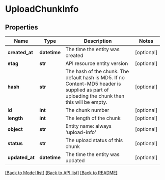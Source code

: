 # UploadChunkInfo

## Properties
Name | Type | Description | Notes
------------ | ------------- | ------------- | -------------
**created_at** | **datetime** | The time the entity was created | [optional] 
**etag** | **str** | API resource entity version | [optional] 
**hash** | **str** | The hash of the chunk. The default hash is MD5. If no Content-MD5 header is supplied as part of uploading the chunk then this will be empty. | [optional] 
**id** | **int** | The chunk number | [optional] 
**length** | **int** | The length of the chunk | [optional] 
**object** | **str** | Entity name: always &#39;upload-info&#39; | [optional] 
**status** | **str** | The upload status of this chunk | [optional] 
**updated_at** | **datetime** | The time the entity was updated | [optional] 

[[Back to Model list]](../README.md#documentation-for-models) [[Back to API list]](../README.md#documentation-for-api-endpoints) [[Back to README]](../README.md)


